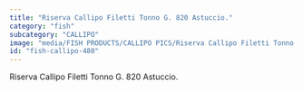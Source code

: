 ```yaml
---
title: "Riserva Callipo Filetti Tonno G. 820 Astuccio."
category: "fish"
subcategory: "CALLIPO"
image: "media/FISH PRODUCTS/CALLIPO PICS/Riserva Callipo Filetti Tonno g. 820 Astuccio..jpg"
id: "fish-callipo-480"
---
```


Riserva Callipo Filetti Tonno G. 820 Astuccio.
